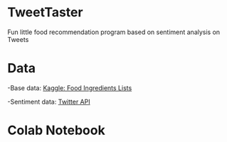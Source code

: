 # TweetTaster
Fun little food recommendation program based on sentiment analysis on Tweets

# Data
-Base data: [Kaggle: Food Ingredients Lists](https://www.kaggle.com/datafiniti/food-ingredient-lists)

-Sentiment data: [Twitter API](https://developer.twitter.com/en/docs/tweets/search/overview)

# Colab Notebook
